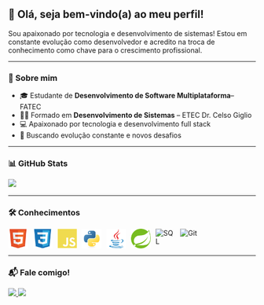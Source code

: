 ## 👋 Olá, seja bem-vindo(a) ao meu perfil!

Sou apaixonado por tecnologia e desenvolvimento de sistemas! Estou em constante evolução como desenvolvedor e acredito na troca de conhecimento como chave para o crescimento profissional.

---

### 🚀 Sobre mim

- 🎓 Estudante de **Desenvolvimento de Software Multiplataforma**– FATEC
- 👨‍🎓 Formado em **Desenvolvimento de Sistemas** – ETEC Dr. Celso Giglio
- 💻 Apaixonado por tecnologia e desenvolvimento full stack
- 🚀 Buscando evolução constante e novos desafios

---

### 📊 GitHub Stats

<a href="https://github.com/LeonardoSaes">
  <img height="160em" src="https://github-readme-stats.vercel.app/api/top-langs/?username=LeonardoSaes&layout=compact&langs_count=8&theme=tokyonight&cache_seconds=3600"/>
</a>

---

### 🛠️ Conhecimentos

<div style="display: flex; gap: 10px;">
  <img alt="HTML5" title="HTML5" height="40" width="40" src="https://raw.githubusercontent.com/devicons/devicon/master/icons/html5/html5-original.svg"/>
  <img alt="CSS3" title="CSS3" height="40" width="40" src="https://raw.githubusercontent.com/devicons/devicon/master/icons/css3/css3-original.svg"/>
  <img alt="JavaScript" title="JavaScript" height="40" width="40" src="https://raw.githubusercontent.com/devicons/devicon/master/icons/javascript/javascript-plain.svg"/>
  <img alt="Python" title="Python" height="40" width="40" src="https://raw.githubusercontent.com/devicons/devicon/master/icons/python/python-original.svg"/>
  <img alt="Java" title="Java" height="40" width="40" src="https://raw.githubusercontent.com/devicons/devicon/master/icons/java/java-original.svg"/>
  <img alt="Spring Boot" title="Spring Boot" height="40" width="40" src="https://raw.githubusercontent.com/devicons/devicon/master/icons/spring/spring-original.svg"/>
  <img alt="SQL" title="SQL" height="40" width="40" src="https://cdn.jsdelivr.net/gh/devicons/devicon/icons/mysql/mysql-original.svg"/>
  <img alt="Git" title="Git" height="40" width="40" src="https://cdn.jsdelivr.net/gh/devicons/devicon/icons/git/git-original.svg"/>
</div>

---

### 📬 Fale comigo!

<div>
  <a href="https://www.linkedin.com/in/leonardo-saes-97b21620a/" target="_blank">
    <img src="https://img.shields.io/badge/LinkedIn-0077B5?style=for-the-badge&logo=linkedin&logoColor=white">
  </a>
  <a href="https://api.whatsapp.com/send?phone=5511959862626" target="_blank">
    <img src="https://img.shields.io/badge/WhatsApp-25D366?style=for-the-badge&logo=whatsapp&logoColor=white">
  </a>
</div>
